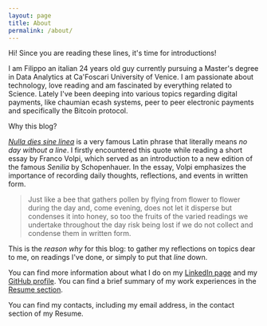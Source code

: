 ```yaml
---
layout: page
title: About
permalink: /about/
---
```


Hi!
Since you are reading these lines, it's time for introductions!

I am Filippo an italian 24 years old guy currently pursuing a Master's degree in
Data Analytics at Ca'Foscari University of Venice. I am passionate about
technology, love reading and am fascinated by everything
related to Science. Lately I've been deeping into various topics regarding digital
payments, like chaumian ecash systems, peer to peer electronic payments and specifically
the Bitcoin protocol.

Why this blog?

[*Nulla dies sine linea*](https://it.wikipedia.org/wiki/Nulla_dies_sine_linea)
is a very famous Latin phrase that literally means
*no day without a line*. I firstly encountered this quote while reading a short
essay by Franco Volpi, which served as an introduction to a new edition of the famous
*Senilia* by Schopenhauer. In the essay, Volpi emphasizes the importance of
recording daily thoughts, reflections, and events in written form.

> Just like a bee that gathers pollen by flying from flower to flower during
> the day and, come evening, does not let it disperse but condenses it into
> honey, so too the fruits of the varied readings we undertake throughout the day
> risk being lost if we do not collect and condense them in written form.

This is the *reason why* for this blog: to gather my reflections on topics
dear to me, on readings I've done, or simply to put that *line* down.

You can find more information about what I do on my  [LinkedIn page](https://it.linkedin.com/in/filippotolin)
and my [GitHub profile](https://github.com/FiliTol).
You can find a brief summary of my work experiences in the [Resume section](/about/resume).

You can find my contacts, including my email address, in the contact section
of my Resume.

